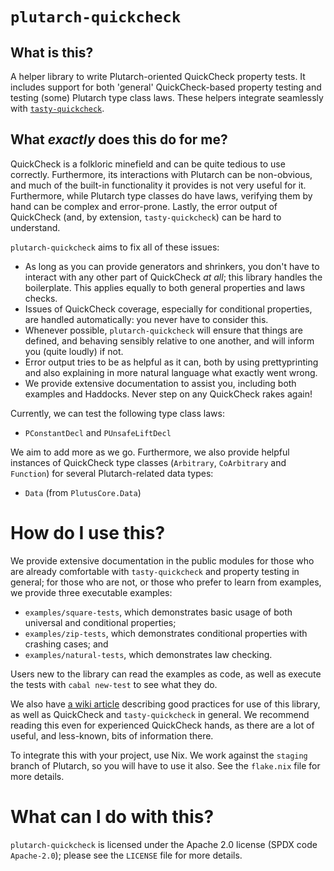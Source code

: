 # `plutarch-quickcheck`

## What is this?

A helper library to write Plutarch-oriented QuickCheck property tests. It
includes support for both 'general' QuickCheck-based property testing and testing (some) Plutarch type class laws. These helpers
integrate seamlessly with
[`tasty-quickcheck`](https://hackage.haskell.org/package/tasty-quickcheck).

## What _exactly_ does this do for me?

QuickCheck is a folkloric minefield and can be quite tedious to use correctly.
Furthermore, its interactions with Plutarch can be non-obvious, and much
of the built-in functionality it provides is not very useful for it.
Furthermore, while Plutarch type classes do have laws, verifying them by hand
can be complex and error-prone. Lastly, the error output of QuickCheck
(and, by extension, `tasty-quickcheck`) can be hard to understand.

`plutarch-quickcheck` aims to fix all of these issues:

* As long as you can provide generators and shrinkers, you don't have to
  interact with any other part of QuickCheck _at all_; this library handles the 
  boilerplate. This applies equally to both general properties and laws checks.
* Issues of QuickCheck coverage, especially for conditional properties, are
  handled automatically: you never have to consider this.
* Whenever possible, `plutarch-quickcheck` will ensure that things are defined,
  and behaving sensibly relative to one another, and will inform you (quite
  loudly) if not.
* Error output tries to be as helpful as it can, both by using prettyprinting
  and also explaining in more natural language what exactly went wrong.
* We provide extensive documentation to assist you, including both examples and
  Haddocks. Never step on any QuickCheck rakes again!

Currently, we can test the following type class laws:

* `PConstantDecl` and `PUnsafeLiftDecl`

We aim to add more as we go. Furthermore, we also provide helpful instances of
QuickCheck type classes (`Arbitrary`, `CoArbitrary` and `Function`) for several
Plutarch-related data types:

* `Data` (from `PlutusCore.Data`)

# How do I use this?

We provide extensive documentation in the public modules for those who are
already comfortable with `tasty-quickcheck` and property testing in general; for
those who are not, or those who prefer to learn from examples, we provide three
executable examples:

* `examples/square-tests`, which demonstrates basic usage of both universal and
  conditional properties;
* `examples/zip-tests`, which demonstrates conditional properties with crashing
  cases; and
* `examples/natural-tests`, which demonstrates law checking.

Users new to the library can read the examples as code, as well as execute the 
tests with `cabal new-test` to see what they do.

We also have [a wiki
article](https://github.com/Liqwid-Labs/plutarch-quickcheck/wiki/Testing-without-tears:-good-practices-and-tips)
describing good practices for use of this library, as well as QuickCheck and
`tasty-quickcheck` in general. We recommend reading this even for experienced
QuickCheck hands, as there are a lot of useful, and less-known, bits of
information there.

To integrate this with your project, use Nix. We work against the `staging`
branch of Plutarch, so you will have to use it also. See the `flake.nix` file
for more details.

# What can I do with this?

`plutarch-quickcheck` is licensed under the Apache 2.0 license (SPDX code
`Apache-2.0`); please see the `LICENSE` file for more details.
